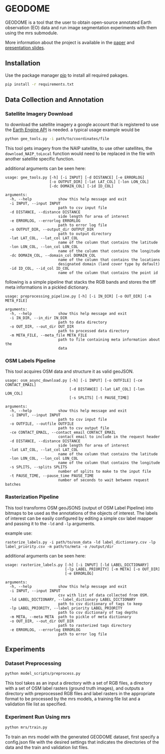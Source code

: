 # GEODOME

GEODOME is a tool that the user to obtain open-source annotated Earth observation (EO) data and run image segmentation experiments with them using the mrs submodule. 

More information about the project is available in the [paper](documents/final_paper_GEODOME.pdf) and [presentation slides](documents/GEODOME_client_talk.pdf).

## Installation

Use the package manager [pip](https://pip.pypa.io/en/stable/) to install all required pakages.

```bash
pip install -r requirements.txt
```

## Data Collection and Annotation

### Satellite Imagery Download

to download the satellite imagery a google account that is registered to use the [Earth Engine API](https://developers.google.com/earth-engine) is needed. a typical usage example would be 

```bash
python gee_tools.py -i path/to/coordinates/file
```

This tool gets imagery from the NAIP satellite, to use other satellites, the `download_NAIP_toLocal` function would need to be replaced in the file with another satellite specific function.

additional arguments can be seen here:

```
usage: gee_tools.py [-h] [-i INPUT] [-d DISTANCE] [-e ERRORLOG]
                    [-o OUTPUT_DIR] [-lat LAT_COL] [-lon LON_COL]
                    [-dc DOMAIN_COL] [-id ID_COL]

arguments:
  -h, --help            show this help message and exit
  -i INPUT, --input INPUT
                        path to csv input file
  -d DISTANCE, --distance DISTANCE
                        side length for area of interest
  -e ERRORLOG, --errorlog ERRORLOG
                        path to error log file
  -o OUTPUT_DIR, --output_dir OUTPUT_DIR
                        path to output directory
  -lat LAT_COL, --lat_col LAT_COL
                        name of the column that contains the latitude
  -lon LON_COL, --lon_col LON_COL
                        name of the column that contains the longitude
  -dc DOMAIN_COL, --domain_col DOMAIN_COL
                        name of the column that contains the locations
                        designated domain (land cover type by default)
  -id ID_COL, --id_col ID_COL
                        name of the column that contains the point id
```

following is a simple pipeline that stacks the RGB bands and stores the tiff meta informations in a pickled dictionary.

```
usage: preprocessing_pipeline.py [-h] [-i IN_DIR] [-o OUT_DIR] [-m META_FILE]

arguments:
  -h, --help            show this help message and exit
  -i IN_DIR, --in_dir IN_DIR
                        path to data directory
  -o OUT_DIR, --out_dir OUT_DIR
                        path to processed data directory
  -m META_FILE, --meta_file META_FILE
                        path to file containing meta information about the
                        data
```

### OSM Labels Pipeline
This tool acquires OSM data and structure it as valid geoJSON.

```
usage: osm_async_download.py [-h] [-i INPUT] [-o OUTFILE] [-ce CONTACT_EMAIL]
                             [-d DISTANCE] [-lat LAT_COL] [-lon LON_COL]
                             [-s SPLITS] [-t PAUSE_TIME]

arguments:
  -h, --help            show this help message and exit
  -i INPUT, --input INPUT
                        path to csv input file
  -o OUTFILE, --outfile OUTFILE
                        path to csv output file
  -ce CONTACT_EMAIL, --contact_email CONTACT_EMAIL
                        contact email to include in the request header
  -d DISTANCE, --distance DISTANCE
                        side length for area of interest
  -lat LAT_COL, --lat_col LAT_COL
                        name of the column that contains the latitude
  -lon LON_COL, --lon_col LON_COL
                        name of the column that contains the longitude
  -s SPLITS, --splits SPLITS
                        number of splits to make to the input file
  -t PAUSE_TIME, --pause_time PAUSE_TIME
                        number of seconds to wait between request batches
```

### Rasterization Pipeline
This tool transforms OSM geoJSONS (output of OSM Label Pipeline) into bitmaps to be used as
the annotations of the objects of interest. The labels of interest can be easily
configured by editing a simple csv label mapper and passing it to the `-ld` and `-lp` arguments.

example use:

```
rasterize_labels.py -i path/to/osm_data -ld label_dictionary.csv -lp label_priority.csv -m path/to/meta -o /output/dir
```

additional arguments can be seen here:

```
usage: rasterize_labels.py [-h] [-i INPUT] [-ld LABEL_DICTIONARY]
                           [-lp LABEL_PRIORITY] [-m META] [-o OUT_DIR]
                           [-e ERRORLOG]

arguments:
  -h, --help            show this help message and exit
  -i INPUT, --input INPUT
                        csv with list of data collected from OSM.
  -ld LABEL_DICTIONARY, --label_dictionary LABEL_DICTIONARY
                        path to csv dictionary of tags to keep
  -lp LABEL_PRIORITY, --label_priority LABEL_PRIORITY
                        path to csv dictionary of tag depths
  -m META, --meta META  path to pickle of meta dictionary
  -o OUT_DIR, --out_dir OUT_DIR
                        path to rasterized tags directory
  -e ERRORLOG, --errorlog ERRORLOG
                        path to error log file
```

## Experiments

### Dataset Preprocessing

```bash
python model_scripts/preprocess.py
```

This tool takes as an input a directory with a set of RGB files, a directory with a set of OSM label rasters (ground truth images), and outputs a directory with preprocessed RGB files and label rasters in the appropriate format to be processed by the mrs models, a training file list and a validation file list as specified.

### Experiment Run Using mrs

```bash
python mrs/train.py
```

To train an mrs model with the generated GEODOME dataset, first specify a config.json file with the desired settings that indicates the directories of the data and the train and validation list files.
